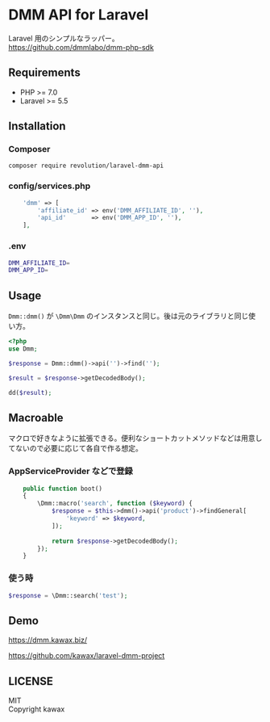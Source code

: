 # DMM API for Laravel

Laravel 用のシンプルなラッパー。  
https://github.com/dmmlabo/dmm-php-sdk

## Requirements
- PHP >= 7.0
- Laravel >= 5.5

## Installation

### Composer
```
composer require revolution/laravel-dmm-api
```

### config/services.php
```php
    'dmm' => [
        'affiliate_id' => env('DMM_AFFILIATE_ID', ''),
        'api_id'       => env('DMM_APP_ID', ''),
    ],
```

### .env
```bash
DMM_AFFILIATE_ID=
DMM_APP_ID=
```

## Usage

`Dmm::dmm()` が `\Dmm\Dmm` のインスタンスと同じ。後は元のライブラリと同じ使い方。

```php
<?php
use Dmm;

$response = Dmm::dmm()->api('')->find('');

$result = $response->getDecodedBody();

dd($result);
```

## Macroable

マクロで好きなように拡張できる。便利なショートカットメソッドなどは用意してないので必要に応じて各自で作る想定。

### AppServiceProvider などで登録

```php
    public function boot()
    {
        \Dmm::macro('search', function ($keyword) {
            $response = $this->dmm()->api('product')->findGeneral[
                'keyword' => $keyword,
            ]);
            
            return $response->getDecodedBody();
        });
    }
```

### 使う時
```php
$response = \Dmm::search('test');
```

## Demo
https://dmm.kawax.biz/

https://github.com/kawax/laravel-dmm-project

## LICENSE
MIT  
Copyright kawax
